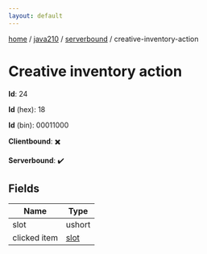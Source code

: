 ```yaml
---
layout: default
---
```


[home](/)  /  [java210](/protocol/java210)  /  [serverbound](/protocol/java210/serverbound)  /  creative-inventory-action

# Creative inventory action

**Id**: 24

**Id** (hex): 18

**Id** (bin): 00011000

**Clientbound**: ✖️

**Serverbound**: ✔️

## Fields

Name | Type
---|---
slot | ushort
clicked item | [slot](/protocol/java210/types/slot)
